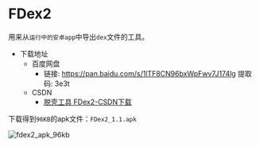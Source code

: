# FDex2

用来从`运行中的安卓app`中导出`dex`文件的工具。

* 下载地址
  * 百度网盘
    * 链接: https://pan.baidu.com/s/1lTF8CN96bxWpFwv7J174lg 提取码: 3e3t
  * CSDN
    * [脱壳工具 FDex2-CSDN下载](https://download.csdn.net/download/crifan/11057898)

下载得到`96KB`的apk文件：`FDex2_1.1.apk`

![fdex2_apk_96kb](../../assets/img/fdex2_apk_96kb.png)
